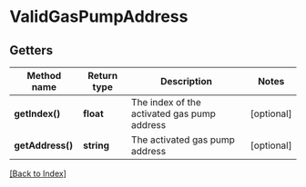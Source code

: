 # ValidGasPumpAddress

## Getters

Method name | Return type | Description | Notes
------------ | ------------- | ------------- | -------------
**getIndex()** | **float** | The index of the activated gas pump address | [optional]
**getAddress()** | **string** | The activated gas pump address | [optional]

[[Back to Index]](../index.md)
